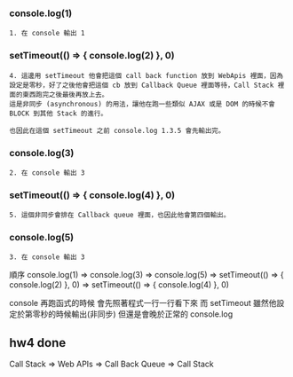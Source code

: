 ### console.log(1)

	1. 在 console 輸出 1

### setTimeout(() => { console.log(2) }, 0)

	4. 這邊用 setTimeout 他會把這個 call back function 放到 WebApis 裡面，因為設定是零秒，好了之後他會把這個 cb 放到 Callback Queue 裡面等待，Call Stack 裡面的東西跑完之後最後再放上去。
	這是非同步 (asynchronous) 的用法，讓他在跑一些類似 AJAX 或是 DOM 的時候不會 BLOCK 到其他 Stack 的進行。

	也因此在這個 setTimeout 之前 console.log 1.3.5 會先輸出完。


### console.log(3)

	2. 在 console 輸出 3

### setTimeout(() => { console.log(4) }, 0)

	5. 這個非同步會排在 Callback queue 裡面，也因此他會第四個輸出。

### console.log(5)

	3. 在 console 輸出 3

順序 console.log(1) => console.log(3) => console.log(5) => 
setTimeout(() => { console.log(2) }, 0) => 
setTimeout(() => { console.log(4) }, 0)

console 再跑函式的時候 會先照著程式一行一行看下來
而 setTimeout 雖然他設定於第零秒的時候輸出(非同步)
但還是會晚於正常的 console.log

## hw4 done


Call Stack => Web APIs => Call Back Queue => Call Stack